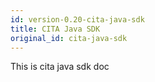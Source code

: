 ```yaml
---
id: version-0.20-cita-java-sdk
title: CITA Java SDK
original_id: cita-java-sdk
---
```


This is cita java sdk doc
